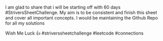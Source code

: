 
I am glad to share that i will be starting off with 60 days #StriversSheetChallenge.
My aim is to be consistent and finish this sheet and cover all important concepts.
I would be maintaining the Github Repo for all my solutions


Wish Me Luck 👍
#striverssheetchallenge #leetcode #connections
